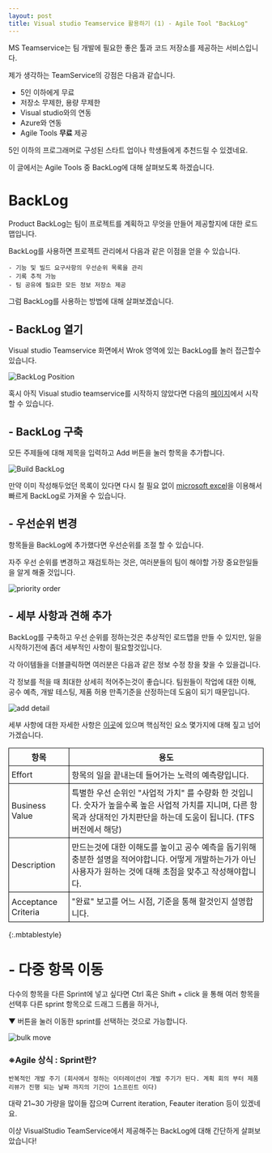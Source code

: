 ```yaml
---
layout: post
title: Visual studio Teamservice 활용하기 (1) - Agile Tool "BackLog"
---
```

<style>
  .mbtablestyle {
    border-collapse: collapse;
  }
  
  td,
  th {
    border: 1px solid black;
    padding: 5px;
  }
</style>

MS Teamservice는 팀 개발에 필요한 좋은 툴과 코드 저장소를 제공하는 서비스입니다.

제가 생각하는 TeamService의 강점은 다음과 같습니다.

- 5인 이하에게 무료
- 저장소 무제한, 용량 무제한
- Visual studio와의 연동
- Azure와 연동
- Agile Tools **무료** 제공

5인 이하의 프로그래머로 구성된 스타트 업이나 학생들에게 추천드릴 수 있겠네요.

이 글에서는 Agile Tools 중 BackLog에 대해 살펴보도록 하겠습니다.

# BackLog

Product BackLog는 팀이 프로젝트를 계획하고 무엇을 만들어 제공할지에 대한 로드맵입니다. 

BackLog를 사용하면 프로젝트 관리에서 다음과 같은 이점을 얻을 수 있습니다.

```
- 기능 및 빌드 요구사항의 우선순위 목록을 관리
- 기록 추적 가능
- 팀 공유에 필요한 모든 정보 저장소 제공
```

그럼 BackLog를 사용하는 방법에 대해 살펴보겠습니다.

## - BackLog 열기


Visual studio Teamservice 화면에서 Wrok 영역에 있는 BackLog를 눌러 접근할수 있습니다.

![BackLog Position](https://rzjxkw.by3301.livefilestore.com/y3mLMJRSyIjIlYRTsFzs-eAJHN_iRpNc6jiOWskYDl5wyKlEoARV34ramJ5EaPCvgqTdlDs9bL64vXsxL2N7o7O8caKJ1hkLNCzoy7oDIByfEHYWJ-JRiTZgoLbB5RBxXYvnNt_usw4EwFGGh_BRW9tuTn-x6AyoVLXOepy4ix_bQs?width=701&height=454&cropmode=none)

혹시 아직 Visual studio teamservice를 시작하지 않았다면 다음의 [페이지](https://azure.microsoft.com/ko-kr/services/visual-studio-team-services/)에서 시작할 수 있습니다.

## - BackLog 구축

모든 주제들에 대해 제목을 입력하고 Add 버튼을 눌러 항목을 추가합니다.

![Build BackLog](https://rzlynw.by3301.livefilestore.com/y3mfq2kXtr0gWO86ZbP1-1WzkdJHeXZwfLWKEkFRuZsLvvhd6_pmaPr6Wtel3aKh8BM8QOWpJjm1S3Wg1HOlxSWu52DK2sG04rGFjl9lTgz5rLwdA2ETnSPD2C0mxE3braIos0nPVGANE6Hh88MMNrz8bAqK2QiL5z1uL3Ty06GS6c?width=634&height=299&cropmode=none)

만약 이미 작성해두었던 목록이 있다면 다시 칠 필요 없이 [microsoft excel](https://www.visualstudio.com/en-us/docs/work/office/bulk-add-modify-work-items-excel)을 이용해서 빠르게 BackLog로 가져올 수 있습니다.

## - 우선순위 변경

항목들을 BackLog에 추가했다면 우선순위를 조절 할 수 있습니다.

자주 우선 순위를 변경하고 재검토하는 것은, 여러분들의 팀이 해야할 가장 중요한일들을 알게 해줄 것입니다.

![priority order](https://i3-vso.sec.s-msft.com/en-us/docs/work/BackLogs/_img/alm_cb_orderBackLog.png)

## - 세부 사항과 견해 추가

BackLog를 구축하고 우선 순위를 정하는것은 추상적인 로드맵을 만들 수 있지만, 일을 시작하기전에 좀더 세부적인 사항이 필요할것입니다.

각 아이템들을 더블클릭하면 여러분은 다음과 같은 정보 수정 창을 찾을 수 있을겁니다.

각 정보를 적을 때 최대한 상세히 적어주는것이 좋습니다. 팀원들이 작업에 대한 이해, 공수 예측, 개발 테스팅, 제품 허용 만족기준을 산정하는데 도움이 되기 때문입니다.

![add detail](https://i3-vso.sec.s-msft.com/en-us/docs/work/BackLogs/_img/cyb-product-BackLog-form-ts.png)

세부 사항에 대한 자세한 사항은 [이곳](https://www.visualstudio.com/en-us/docs/work/BackLogs/add-work-items-tfs)에 있으며 핵심적인 요소 몇가지에 대해 짚고 넘어가겠습니다.

|항목|용도|
|---|---|
|Effort| 항목의 일을 끝내는데 들어가는 노력의 예측량입니다. |
|Business Value| 특별한 우선 순위인 "사업적 가치" 를 수량화 한 것입니다. 숫자가 높을수록 높은 사업적 가치를 지니며, 다른 항목과 상대적인 가치판단을 하는데 도움이 됩니다. (TFS 버전에서 해당)|
|Description| 만드는것에 대한 이해도를 높이고 공수 예측을 돕기위해 충분한 설명을 적어야합니다. 어떻게 개발하는가가 아닌 사용자가 원하는 것에 대해 초점을 맞추고 작성해야합니다. |
|Acceptance Criteria| "완료" 보고를 어느 시점, 기준을 통해 할것인지 설명합니다. |
{:.mbtablestyle}


# - 다중 항목 이동

다수의 항목을 다른 Sprint에 넣고 싶다면 Ctrl 혹은 Shift + click 을 통해 여러 항목을 선택후 다른 sprint 항목으로 드래그 드롭을 하거나, 

▼ 버튼을 눌러 이동한 sprint를 선택하는 것으로 가능합니다. 

![bulk move](https://i3-vso.sec.s-msft.com/en-us/docs/work/BackLogs/_img/BackLog-multi-select-non-sequential-items.png)

### ※Agile 상식 : Sprint란?

```
반복적인 개발 주기 (회사에서 정하는 이터레이션이 개발 주기가 된다. 계획 회의 부터 제품 리뷰가 진행 되는 날짜 까지의 기간이 1스프린트 이다)
```

대략 21~30 가량을 많이들 잡으며 Current iteration, Feauter iteration 등이 있겠네요.

이상 VisualStudio TeamService에서 제공해주는 BackLog에 대해 간단하게 살펴보았습니다!